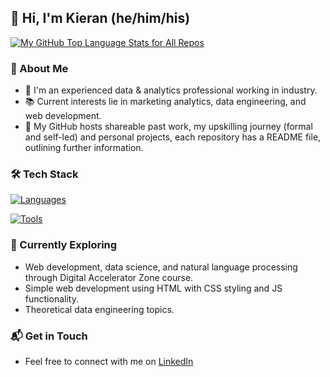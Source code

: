 ## 👋 Hi, I'm Kieran (he/him/his)

<!--
![<kieran036>'s Stats](https://github-readme-stats.vercel.app/api?username=kieran036&theme=vue-dark&show_icons=true&hide_border=true&count_private=true)
[![My GitHub Stats](https://github-readme-stats.vercel.app/api/?username=kieran036&count_private=true&theme=tokyonight&showicons=true)]()
[![My GitHub Top Language Stats for Public Repos](https://github-readme-stats.vercel.app/api/top-langs/?username=kieran036&hide=ruby,java,shell&langs_count=6&layout=compact&theme=tokyonight&number_format=short)]()
-->
[![My GitHub Top Language Stats for All Repos](https://github-readme-stats-five-ecru-80.vercel.app//api/top-langs/?username=kieran036&hide=ruby,java,shell&langs_count=6&layout=compact&theme=tokyonight&number_format=short)]()


### 🚀 About Me

- 🔭 I'm an experienced data & analytics professional working in industry.
- 📚 Current interests lie in marketing analytics, data engineering, and web development.
- 📝 My GitHub hosts shareable past work, my upskilling journey (formal and self-led) and personal projects, each repository has a README file, outlining further information.



### 🛠️ Tech Stack
[![Languages](https://skillicons.dev/icons?i=py,postgres,js,html,css,git,md)](https://skillicons.dev)
<!--
[![Packages](https://skillicons.dev/icons?i=regex,selenium,anaconda)](https://skillicons.dev)
-->
[![Tools](https://skillicons.dev/icons?i=vscode,github,codepen,notion)](https://skillicons.dev)



### 🌱 Currently Exploring

- Web development, data science, and natural language processing through Digital Accelerator Zone course.
- Simple web development using HTML with CSS styling and JS functionality.
- Theoretical data engineering topics.



### 📬 Get in Touch

- Feel free to connect with me on [LinkedIn](https://www.linkedin.com/in/kp10/)

<!--
**kieran036/kieran036** is a ✨ _special_ ✨ repository because its `README.md` (this file) appears on your GitHub profile.

Here are some ideas to get you started:

- 🔭 I’m currently working on ...
- 🌱 I’m currently learning ...
- 👯 I’m looking to collaborate on ...
- 🤔 I’m looking for help with ...
- 💬 Ask me about ...
- 📫 How to reach me: ...
- 😄 Pronouns: ...
- ⚡ Fun fact: ...
-->
